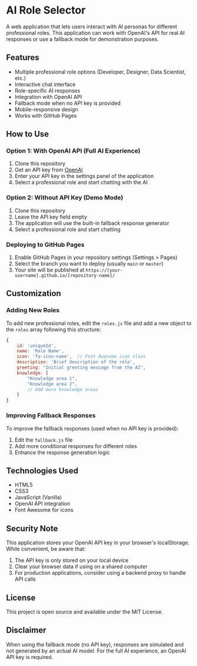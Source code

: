 # AI Role Selector

A web application that lets users interact with AI personas for different professional roles. This application can work with OpenAI's API for real AI responses or use a fallback mode for demonstration purposes.

## Features

- Multiple professional role options (Developer, Designer, Data Scientist, etc.)
- Interactive chat interface
- Role-specific AI responses
- Integration with OpenAI API
- Fallback mode when no API key is provided
- Mobile-responsive design
- Works with GitHub Pages

## How to Use

### Option 1: With OpenAI API (Full AI Experience)

1. Clone this repository
2. Get an API key from [OpenAI](https://platform.openai.com/)
3. Enter your API key in the settings panel of the application
4. Select a professional role and start chatting with the AI

### Option 2: Without API Key (Demo Mode)

1. Clone this repository
2. Leave the API key field empty
3. The application will use the built-in fallback response generator
4. Select a professional role and start chatting

### Deploying to GitHub Pages

1. Enable GitHub Pages in your repository settings (Settings > Pages)
2. Select the branch you want to deploy (usually `main` or `master`)
3. Your site will be published at `https://[your-username].github.io/[repository-name]/`

## Customization

### Adding New Roles

To add new professional roles, edit the `roles.js` file and add a new object to the `roles` array following this structure:

```javascript
{
    id: 'uniqueId',
    name: 'Role Name',
    icon: 'fa-icon-name',  // Font Awesome icon class
    description: 'Brief description of the role',
    greeting: "Initial greeting message from the AI",
    knowledge: [
        "Knowledge area 1",
        "Knowledge area 2",
        // Add more knowledge areas
    ]
}
```

### Improving Fallback Responses

To improve the fallback responses (used when no API key is provided):

1. Edit the `fallback.js` file
2. Add more conditional responses for different roles
3. Enhance the response generation logic

## Technologies Used

- HTML5
- CSS3
- JavaScript (Vanilla)
- OpenAI API integration
- Font Awesome for icons

## Security Note

This application stores your OpenAI API key in your browser's localStorage. While convenient, be aware that:

1. The API key is only stored on your local device
2. Clear your browser data if using on a shared computer
3. For production applications, consider using a backend proxy to handle API calls

## License

This project is open source and available under the MIT License.

## Disclaimer

When using the fallback mode (no API key), responses are simulated and not generated by an actual AI model. For the full AI experience, an OpenAI API key is required.